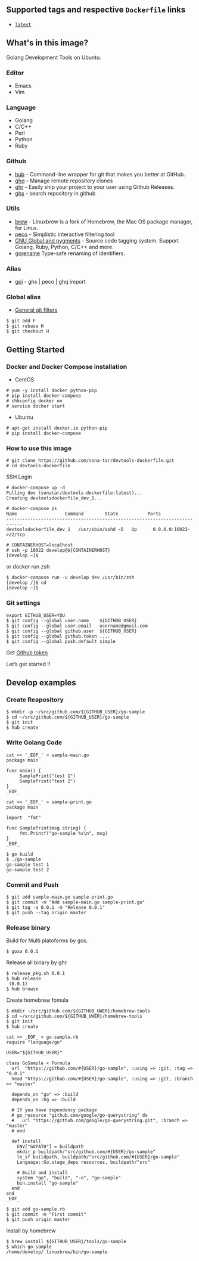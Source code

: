 ## Supported tags and respective `Dockerfile` links

* [`latest`](https://github.com/sona-tar/dockerfile-godevcli)

## What's in this image?

Golang Development Tools on Ubuntu.

### Editor

* Emacs
* Vim

### Language

* Golang
* C/C++
* Perl
* Python
* Ruby


### Github

* [hub](https://github.com/github/hub) - Command-line wrapper for git that makes you better at GitHub.
* [ghq](https://github.com/motemen/ghq) -  Manage remote repository clones
* [ghr](https://github.com/tcnksm/ghr) - Easily ship your project to your user using Github Releases.
* [ghs](https://github.com/sona-tar/ghs) -  search repository in github

### Utils

* [brew](https://github.com/Homebrew/linuxbrew) - Linuxbrew is a fork of Homebrew, the Mac OS package manager, for Linux.
* [peco](https://github.com/peco/peco) - Simplistic interactive filtering tool
* [GNU Global and pygments](http://qiita.com/sona-tar/items/672df1259a76f082ce42) - Source code tagging system. Support Golang, Ruby, Python, C/C++ and more.
* [gorename](http://mattn.kaoriya.net/software/lang/go/20150113141338.htm) Type-safe renaming of identifiers.


### Alias

* [gpi](http://qiita.com/sona-tar/items/c11063cd3671c07b6e0a) - ghs | peco | ghq import


### Global alias

* [General git filters](http://qiita.com/sona-tar/items/fe401c597e8e51d4e243)
```
$ git add F
$ git rebase H
$ git checkout H
```

## Getting Started

### Docker and Docker Compose installation

- CentOS

```
# yum -y install docker python-pip
# pip install docker-compose
# chkconfig docker on
# service docker start
```

- Ubuntu

```
# apt-get install docker.io python-pip
# pip install docker-compose
```


### How to use this image

```
# git clone https://github.com/sona-tar/devtools-dockerfile.git
# cd devtools-dockerfile
```

SSH Login
```
# docker-compose up -d
Pulling dev (sonatar/devtools-dockerfile:latest)...
Creating devtoolsdockerfile_dev_1...

# docker-compose ps
Name                  Command        State           Ports
----------------------------------------------------------------------------
devtoolsdockerfile_dev_1   /usr/sbin/sshd -D   Up      0.0.0.0:10022->22/tcp

# CONTAINERHOST=localhost
# ssh -p 10022 develop@${CONTAINERHOST}
[develop ~]$
```

or docker run zsh
```
$ docker-compose run -u develop dev /usr/bin/zsh
[develop /]$ cd
[develop ~]$
```

### Git settings

```
export GITHUB_USER=YOU
$ git config --global user.name    ${GITHUB_USER}
$ git config --global user.email   username@gmail.com
$ git config --global github.user  ${GITHUB_USER}
$ git config --global github.token ....
$ git config --global push.default simple
```
Get [Github token](https://github.com/settings/tokens)


Let’s get started !!


## Develop examples

### Create Reapository

```
$ mkdir -p ~/src/github.com/${GITHUB_USER}/go-sample
$ cd ~/src/github.com/${GITHUB_USER}/go-sample
$ git init
$ hub create
```

### Write Golang Code
```
cat << '_EOF_' > sample-main.go
package main

func main() {
     SamplePrint("test 1")
     SamplePrint("test 2")
}
_EOF_

cat << '_EOF_' > sample-print.go
package main

import  "fmt"

func SamplePrint(msg string) {
     fmt.Printf("go-sample %s\n", msg)
}
_EOF_

$ go build
$ ./go-sample
go-sample test 1
go-sample test 2
```

### Commit and Push

```
$ git add sample-main.go sample-print.go
$ git commit -m "Add sample-main.go sample-print.go"
$ git tag -a 0.0.1 -m "Release 0.0.1"
$ git push --tag origin master
```

### Release binary

Build for Multi platoforms by gox.


```
$ goxa 0.0.1
```

Release all binary by ghr.

```
$ release_pkg.sh 0.0.1
$ hub release
 (0.0.1)
$ hub browse
```

Create homebrew fomula

```
$ mkdir ~/src/github.com/${GITHUB_UWER}/homebrew-tools
$ cd ~/src/github.com/${GITHUB_UWER}/homebrew-tools
$ git init
$ hub create
```

```
cat << _EOF_ > go-sample.rb
require "language/go"

USER="${GITHUB_USER}"

class GoSample < Formula
  url  "https://github.com/#{USER}/go-sample", :using => :git, :tag => "0.0.1"
  head "https://github.com/#{USER}/go-sample", :using => :git, :branch => "master"

  depends_on "go" => :build
  depends_on :hg => :build

  # If you have dependency package
  # go_resource "github.com/google/go-querystring" do
  #   url "https://github.com/google/go-querystring.git", :branch => "master"
  # end

  def install
    ENV["GOPATH"] = buildpath
    mkdir_p buildpath/"src/github.com/#{USER}/go-sample"
    ln_sf buildpath, buildpath/"src/github.com/#{USER}/go-sample"
    Language::Go.stage_deps resources, buildpath/"src"

    # Build and install
    system "go", "build", "-o", "go-sample"
    bin.install "go-sample"
  end
end
_EOF_
```

```
$ git add go-sample.rb
$ git commit -m "First commit"
$ git push origin master
```

Install by homebrew

```
$ brew install ${GITHUB_USER}/tools/go-sample
$ which go-sample
/home/develop/.linuxbrew/bin/go-sample
```
